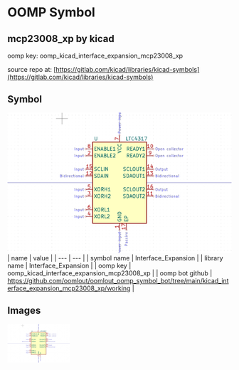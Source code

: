 # OOMP Symbol  
## mcp23008_xp  by kicad  
  
oomp key: oomp_kicad_interface_expansion_mcp23008_xp  
  
source repo at: [https://gitlab.com/kicad/libraries/kicad-symbols](https://gitlab.com/kicad/libraries/kicad-symbols)  
## Symbol  
  
[![working.png](working_600.png)](working.png)  
| name | value | 
| --- | --- | 
| symbol name | Interface_Expansion | 
| library name | Interface_Expansion | 
| oomp key | oomp_kicad_interface_expansion_mcp23008_xp | 
| oomp bot github | https://github.com/oomlout/oomlout_oomp_symbol_bot/tree/main/kicad_interface_expansion_mcp23008_xp/working | 
## Images  
  
[![working.png](working_140.png)](working.png)  
